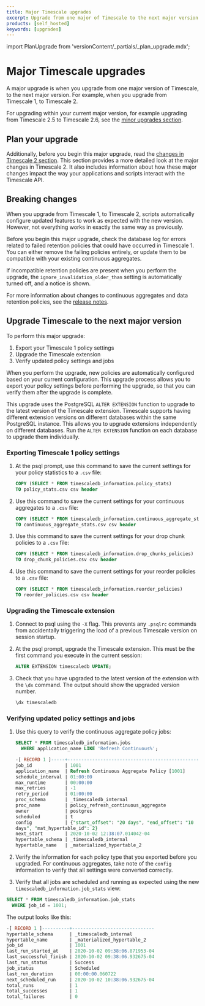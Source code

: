 ```yaml
---
title: Major Timescale upgrades
excerpt: Upgrade from one major of Timescale to the next major version
products: [self_hosted]
keywords: [upgrades]
---
```


import PlanUpgrade from 'versionContent/_partials/_plan_upgrade.mdx';

# Major Timescale upgrades

A major upgrade is when you upgrade from one major version of Timescale, to
the next major version. For example, when you upgrade from Timescale&nbsp;1,
to Timescale&nbsp;2.

For upgrading within your current major version, for example upgrading from
Timescale&nbsp;2.5 to Timescale&nbsp;2.6, see the
[minor upgrades section][upgrade-minor].

## Plan your upgrade

<PlanUpgrade />

Additionally, before you begin this major upgrade, read the
[changes in Timescale&nbsp;2 section][changes-in-ts2].
This section provides a more detailed look at the major changes in
Timescale&nbsp;2. It also includes information about how these major changes
impact the way your applications and scripts interact with the Timescale API.

## Breaking changes

When you upgrade from Timescale&nbsp;1, to Timescale&nbsp;2, scripts
automatically configure updated features to work as expected with the new
version. However, not everything works in exactly the same way as previously.

Before you begin this major upgrade, check the database log for errors related
to failed retention policies that could have occurred in Timescale&nbsp;1. You
can either remove the failing policies entirely, or update them to be compatible
with your existing continuous aggregates.

If incompatible retention policies are present when you perform the upgrade, the
`ignore_invalidation_older_than` setting is automatically turned off, and a
notice is shown.

For more information about changes to continuous aggregates and data retention
policies, see the [release notes][relnotes-20].

## Upgrade Timescale to the next major version

To perform this major upgrade:

1.  Export your Timescale&nbsp;1 policy settings
1.  Upgrade the Timescale extension
1.  Verify updated policy settings and jobs

When you perform the upgrade, new policies are automatically configured based on
your current configuration. This upgrade process allows you to export your
policy settings before performing the upgrade, so that you can verify them after
the upgrade is complete.

This upgrade uses the PostgreSQL `ALTER EXTENSION` function to upgrade to the
latest version of the Timescale extension. Timescale supports having
different extension versions on different databases within the same PostgreSQL
instance. This allows you to upgrade extensions independently on different
databases. Run the `ALTER EXTENSION` function on each database to upgrade them
individually.

<Procedure>

### Exporting Timescale&nbsp;1 policy settings

1.  At the psql prompt, use this command to save the current settings for your
   policy statistics to a `.csv` file:

    ```sql
    COPY (SELECT * FROM timescaledb_information.policy_stats)
    TO policy_stats.csv csv header
    ```

1.  Use this command to save the current settings for your continuous aggregates
   to a `.csv` file:

    ```sql
    COPY (SELECT * FROM timescaledb_information.continuous_aggregate_stats)
    TO continuous_aggregate_stats.csv csv header
    ```

1.  Use this command to save the current settings for your drop chunk policies to
   a `.csv` file:

    ```sql
    COPY (SELECT * FROM timescaledb_information.drop_chunks_policies)
    TO drop_chunk_policies.csv csv header
    ```

1.  Use this command to save the current settings for your reorder policies
   to a `.csv` file:

    ```sql
    COPY (SELECT * FROM timescaledb_information.reorder_policies)
    TO reorder_policies.csv csv header
    ```

</Procedure>

<Procedure>

### Upgrading the Timescale extension

1.  Connect to psql using the `-X` flag. This prevents any `.psqlrc` commands
   from accidentally triggering the load of a previous Timescale version on
   session startup.
1.  At the psql prompt, upgrade the Timescale extension. This must be the first
   command you execute in the current session:

    ```sql
    ALTER EXTENSION timescaledb UPDATE;
    ```

1.  Check that you have upgraded to the latest version of the extension with the
   `\dx` command. The output should show the upgraded version number.

    ```sql
    \dx timescaledb
    ```

</Procedure>

<Procedure>

### Verifying updated policy settings and jobs

1.  Use this query to verify the continuous aggregate policy jobs:

    ```sql
    SELECT * FROM timescaledb_information.jobs
      WHERE application_name LIKE 'Refresh Continuous%';

    -[ RECORD 1 ]-----+--------------------------------------------------
    job_id            | 1001
    application_name  | Refresh Continuous Aggregate Policy [1001]
    schedule_interval | 01:00:00
    max_runtime       | 00:00:00
    max_retries       | -1
    retry_period      | 01:00:00
    proc_schema       | _timescaledb_internal
    proc_name         | policy_refresh_continuous_aggregate
    owner             | postgres
    scheduled         | t
    config            | {"start_offset": "20 days", "end_offset": "10
    days", "mat_hypertable_id": 2}
    next_start        | 2020-10-02 12:38:07.014042-04
    hypertable_schema | _timescaledb_internal
    hypertable_name   | _materialized_hypertable_2
    ```

1.  Verify the information for each policy type that you exported before you
   upgraded. For continuous aggregates, take note of the `config` information to
   verify that all settings were converted correctly.
1.  Verify that all jobs are scheduled and running as expected using the new
   `timescaledb_information.job_stats` view:

```sql
SELECT * FROM timescaledb_information.job_stats
  WHERE job_id = 1001;
```

The output looks like this:

```sql
-[ RECORD 1 ]----------+------------------------------
hypertable_schema      | _timescaledb_internal
hypertable_name        | _materialized_hypertable_2
job_id                 | 1001
last_run_started_at    | 2020-10-02 09:38:06.871953-04
last_successful_finish | 2020-10-02 09:38:06.932675-04
last_run_status        | Success
job_status             | Scheduled
last_run_duration      | 00:00:00.060722
next_scheduled_run     | 2020-10-02 10:38:06.932675-04
total_runs             | 1
total_successes        | 1
total_failures         | 0
```

</Procedure>

[changes-in-ts2]: /about/:currentVersion:/release-notes/changes-in-timescaledb-2
[relnotes-20]: /about/:currentVersion:/release-notes/changes-in-timescaledb-2#retention-and-caggs
[upgrade-minor]: /self-hosted/:currentVersion:/upgrades/minor-upgrade/
